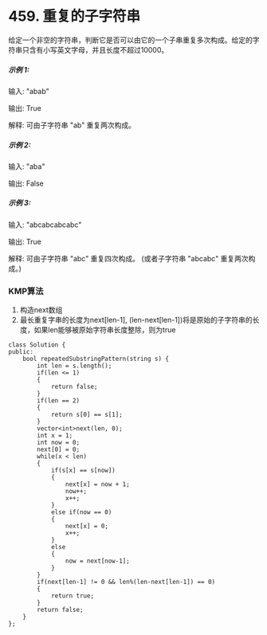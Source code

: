 # 459. 重复的子字符串

给定一个非空的字符串，判断它是否可以由它的一个子串重复多次构成。给定的字符串只含有小写英文字母，并且长度不超过10000。  

##### 示例 1:  
 
输入: "abab"  
  
输出: True  

解释: 可由子字符串 "ab" 重复两次构成。  
##### 示例 2:  
  
输入: "aba"  
  
输出: False  
##### 示例 3:  
  
输入: "abcabcabcabc"  
  
输出: True  

解释: 可由子字符串 "abc" 重复四次构成。 (或者子字符串 "abcabc" 重复两次构成。)  

### KMP算法
1. 构造next数组  
2. 最长重复字串的长度为next[len-1], (len-next[len-1])将是原始的子字符串的长度，如果len能够被原始字符串长度整除，则为true  

```
class Solution {
public:
    bool repeatedSubstringPattern(string s) {
        int len = s.length();
        if(len <= 1)
        {
            return false;
        }
        if(len == 2)
        {
            return s[0] == s[1];
        }
        vector<int>next(len, 0);
        int x = 1;
        int now = 0;
        next[0] = 0;
        while(x < len)
        {
            if(s[x] == s[now])
            {
                next[x] = now + 1;
                now++;
                x++;
            }
            else if(now == 0)
            {
                next[x] = 0;
                x++;
            }
            else
            {
                now = next[now-1];
            }
        }
        if(next[len-1] != 0 && len%(len-next[len-1]) == 0)
        {
            return true;
        }
        return false;
    }
};
```